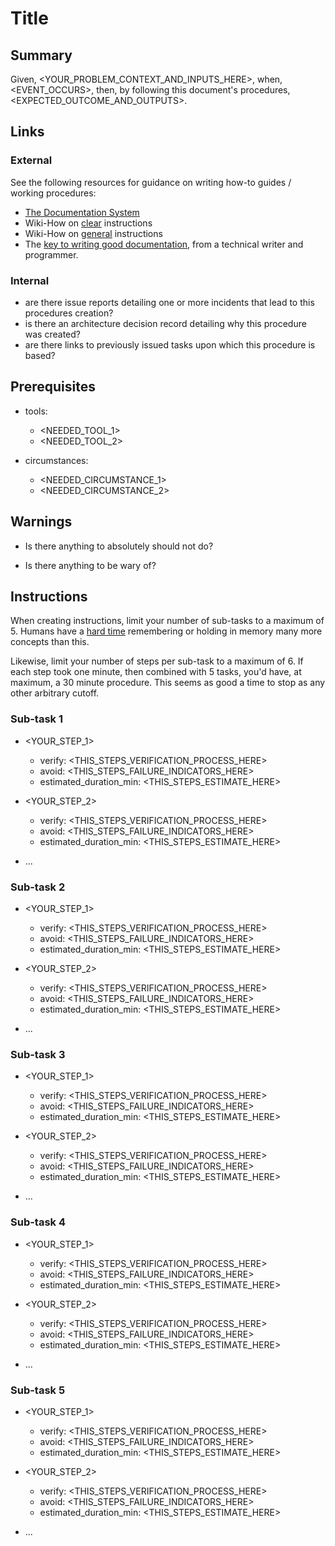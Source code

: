 # Title


## Summary

Given, <YOUR_PROBLEM_CONTEXT_AND_INPUTS_HERE>,
when, <EVENT_OCCURS>,
then, by following this document's procedures, <EXPECTED_OUTCOME_AND_OUTPUTS>.


## Links


### External

See the following resources for guidance on writing how-to guides / working procedures:
- [The Documentation System](https://documentation.divio.com/how-to-guides/)
- Wiki-How on [clear](https://www.wikihow.com/Write-Clear-Instructions) instructions
- Wiki-How on [general](https://www.wikihow.com/Write-Instructions) instructions
- The [key to writing good documentation](https://idratherbewriting.com/2015/07/07/testing-your-instructions/), from a technical writer and programmer.


### Internal

- are there issue reports detailing one or more incidents that lead to this procedures creation?
- is there an architecture decision record detailing why this procedure was created?
- are there links to previously issued tasks upon which this procedure is based?


## Prerequisites  

- tools:
  - <NEEDED_TOOL_1>
  - <NEEDED_TOOL_2>

- circumstances:
  - <NEEDED_CIRCUMSTANCE_1>
  - <NEEDED_CIRCUMSTANCE_2>


## Warnings  <!-- Optional -->

- Is there anything to absolutely should not do?  <!-- Optional -->

- Is there anything to be wary of?  <!-- Optional -->


## Instructions

When creating instructions, limit your number of sub-tasks to a maximum of 5.
Humans have a [hard time](https://en.wikipedia.org/wiki/The_Magical_Number_Seven,_Plus_or_Minus_Two) remembering or holding in memory many more concepts than this.

Likewise, limit your number of steps per sub-task to a maximum of 6.
If each step took one minute, then combined with 5 tasks,
you'd have, at maximum, a 30 minute procedure.
This seems as good a time to stop as any other arbitrary cutoff.


### Sub-task 1

- <YOUR_STEP_1>
  - verify: <THIS_STEPS_VERIFICATION_PROCESS_HERE>  <!-- Optional -->
  - avoid: <THIS_STEPS_FAILURE_INDICATORS_HERE>  <!-- Optional -->
  - estimated_duration_min: <THIS_STEPS_ESTIMATE_HERE>  <!-- Optional -->

- <YOUR_STEP_2>
  - verify: <THIS_STEPS_VERIFICATION_PROCESS_HERE>  <!-- Optional -->
  - avoid: <THIS_STEPS_FAILURE_INDICATORS_HERE>  <!-- Optional -->
  - estimated_duration_min: <THIS_STEPS_ESTIMATE_HERE>  <!-- Optional -->

- ...


### Sub-task 2  <!-- Optional -->

- <YOUR_STEP_1>
  - verify: <THIS_STEPS_VERIFICATION_PROCESS_HERE>  <!-- Optional -->
  - avoid: <THIS_STEPS_FAILURE_INDICATORS_HERE>  <!-- Optional -->
  - estimated_duration_min: <THIS_STEPS_ESTIMATE_HERE>  <!-- Optional -->

- <YOUR_STEP_2>
  - verify: <THIS_STEPS_VERIFICATION_PROCESS_HERE>  <!-- Optional -->
  - avoid: <THIS_STEPS_FAILURE_INDICATORS_HERE>  <!-- Optional -->
  - estimated_duration_min: <THIS_STEPS_ESTIMATE_HERE>  <!-- Optional -->

- ...


### Sub-task 3  <!-- Optional -->

- <YOUR_STEP_1>
  - verify: <THIS_STEPS_VERIFICATION_PROCESS_HERE>  <!-- Optional -->
  - avoid: <THIS_STEPS_FAILURE_INDICATORS_HERE>  <!-- Optional -->
  - estimated_duration_min: <THIS_STEPS_ESTIMATE_HERE>  <!-- Optional -->

- <YOUR_STEP_2>
  - verify: <THIS_STEPS_VERIFICATION_PROCESS_HERE>  <!-- Optional -->
  - avoid: <THIS_STEPS_FAILURE_INDICATORS_HERE>  <!-- Optional -->
  - estimated_duration_min: <THIS_STEPS_ESTIMATE_HERE>  <!-- Optional -->

- ...


### Sub-task 4  <!-- Optional -->

- <YOUR_STEP_1>
  - verify: <THIS_STEPS_VERIFICATION_PROCESS_HERE>  <!-- Optional -->
  - avoid: <THIS_STEPS_FAILURE_INDICATORS_HERE>  <!-- Optional -->
  - estimated_duration_min: <THIS_STEPS_ESTIMATE_HERE>  <!-- Optional -->

- <YOUR_STEP_2>
  - verify: <THIS_STEPS_VERIFICATION_PROCESS_HERE>  <!-- Optional -->
  - avoid: <THIS_STEPS_FAILURE_INDICATORS_HERE>  <!-- Optional -->
  - estimated_duration_min: <THIS_STEPS_ESTIMATE_HERE>  <!-- Optional -->

- ...


### Sub-task 5  <!-- Optional -->

- <YOUR_STEP_1>
  - verify: <THIS_STEPS_VERIFICATION_PROCESS_HERE>  <!-- Optional -->
  - avoid: <THIS_STEPS_FAILURE_INDICATORS_HERE>  <!-- Optional -->
  - estimated_duration_min: <THIS_STEPS_ESTIMATE_HERE>  <!-- Optional -->

- <YOUR_STEP_2>
  - verify: <THIS_STEPS_VERIFICATION_PROCESS_HERE>  <!-- Optional -->
  - avoid: <THIS_STEPS_FAILURE_INDICATORS_HERE>  <!-- Optional -->
  - estimated_duration_min: <THIS_STEPS_ESTIMATE_HERE>  <!-- Optional -->

- ...
